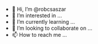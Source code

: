 - 👋 Hi, I’m @robcsaszar
- 👀 I’m interested in ...
- 🌱 I’m currently learning ...
- 💞️ I’m looking to collaborate on ...
- 📫 How to reach me ...

<!---
robcsaszar/robcsaszar is a ✨ special ✨ repository because its `README.md` (this file) appears on your GitHub profile.
You can click the Preview link to take a look at your changes.
--->
